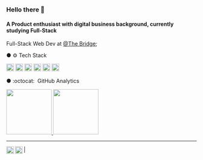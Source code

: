 ### Hello there 👋

#### A Product enthusiast with digital business background, currently studying Full-Stack

Full-Stack Web Dev at [@The Bridge](https://www.thebridge.tech/);<br>

● ⚙️ Tech Stack

<code><img height="20" src="https://skillicons.dev/icons?i=js"></code>
<code><img height="20" src="https://skillicons.dev/icons?i=html"></code>
<code><img height="20" src="https://skillicons.dev/icons?i=css"></code>
<code><img height="20" src="https://skillicons.dev/icons?i=figma"></code>
<code><img height="20" src="https://skillicons.dev/icons?i=webflow"></code>
<code><img height="20" src="https://skillicons.dev/icons?i=wordpress"></code>

● :octocat: &nbsp;GitHub Analytics</summary>
<p align="left">
<a href="https://github.com/emiliolatorre">
  <img height="120em" src="https://github-readme-stats-eight-theta.vercel.app/api?username=emiliolatorre&show_icons=true&theme=algolia&include_all_commits=true&count_private=true"/>
  <img height="120em" src="https://github-readme-stats-eight-theta.vercel.app/api/top-langs/?username=emiliolatorre&layout=compact&langs_count=8&theme=algolia"/>
</a>
</p>

----

<a href="https://linkedin.com/in/emiliolatorre">
  <img align="left" alt="Emilio's LinkedIn" width="20px" src="https://simpleicons.now.sh/linkedin/495f7e" />
</a>
<a href="mailto: emiliolatorreguerra@gmail.com">
  <img align="left" alt="Emilio's Email" width="20px" src="https://simpleicons.now.sh/gmail/495f7e" />
</a>

|

<!--  
### Hello there 👋

#### A Product enthusiast with digital business background, currently studying Full-Stack

Full-Stack Web Development at [The Bridge](https://www.thebridge.tech/);<br>

<details>
<summary>⚙️ Tech Stack</summary>
<br />
<div align="left">
  
[![My Skills](https://skillicons.dev/icons?i=js,html,css,figma,webflow,wordpress,)](https://skillicons.dev)

</div>
</details>

<details>
<summary>:octocat: &nbsp;GitHub Analytics</summary>
<br />
<p align="left">
<a href="https://github.com/emiliolatorre">
  <img height="150em" src="https://github-readme-stats-eight-theta.vercel.app/api?username=emiliolatorre&show_icons=true&theme=algolia&include_all_commits=true&count_private=true"/>
  <img height="150em" src="https://github-readme-stats-eight-theta.vercel.app/api/top-langs/?username=emiliolatorre&layout=compact&langs_count=8&theme=algolia"/>
</a>
</p>
</details>


----

<a href="https://linkedin.com/in/emiliolatorre">
  <img align="left" alt="Emilio's LinkedIn" width="20px" src="https://simpleicons.now.sh/linkedin/495f7e" />
</a>
<a href="mailto: emiliolatorreguerra@gmail.com">
  <img align="left" alt="Emilio's Email" width="20px" src="https://simpleicons.now.sh/gmail/495f7e" />
</a>

| 
&nbsp;&nbsp;&nbsp; Product Portfolio : [https://moer.tel](https://moer.tel) &nbsp;&nbsp;&nbsp;
[![My Skills](https://skillicons.dev/icons?i=js,html,css,figma,webflow,wordpress,)](https://skillicons.dev)
### :octocat: &nbsp;GitHub Analytics
-->
